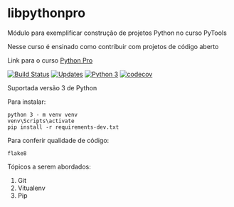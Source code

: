 # libpythonpro
Módulo para exemplificar construção de projetos Python no curso PyTools

Nesse curso é ensinado como contribuir com projetos de código aberto

Link para o curso [Python Pro](https://www.python.pro.br)

[![Build Status](https://travis-ci.org/WschmidtS/libpythonpro.svg?branch=master)](https://travis-ci.org/WschmidtS/libpythonpro)
[![Updates](https://pyup.io/repos/github/WschmidtS/libpythonpro/shield.svg)](https://pyup.io/repos/github/WschmidtS/libpythonpro/)
[![Python 3](https://pyup.io/repos/github/WschmidtS/libpythonpro/python-3-shield.svg)](https://pyup.io/repos/github/WschmidtS/libpythonpro/)
[![codecov](https://codecov.io/gh/WschmidtS/libpythonpro/branch/master/graph/badge.svg)](https://codecov.io/gh/WschmidtS/libpythonpro)

Suportada versão 3 de Python

Para instalar:
```console
python 3 - m venv venv
venv\Scripts\activate
pip install -r requirements-dev.txt
```
Para conferir qualidade de código:
```console
flake8
```

Tópicos a serem abordados:
1. Git
2. Vitualenv
3. Pip

